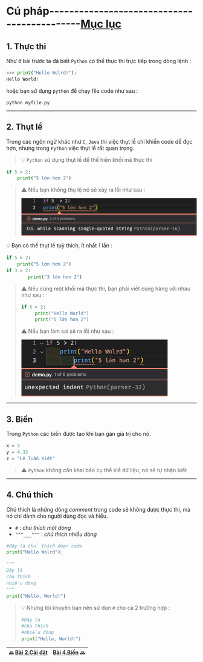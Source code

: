 # Cú pháp--------------------------------------------[Mục lục](https://github.com/Zenfection/Python)

## 1. Thực thi

Như ở bài trước ta đã biết `Python` có thể thực thi trực tiếp trong dòng lệnh : 

```python
>>> print("Hello Wolrd!");
Hello World!
```

hoặc bạn sử dụng `python` để chạy file code như sau : 

```shell
python myfile.py
```

---

## 2. Thụt lề

Trong các ngôn ngữ khác như `C`, `Java` thì việc thụt lề chỉ khiến code dễ đọc hơn, nhưng trong `Python` việc thụt lề rất quan trọng.

> 💡 `Python` sử dụng thụt lề để thể hiện khối mã thực thi

```python
if 5 > 2:
    print("5 lớn hơn 2")
```

> ⚠️ Nếu bạn không thụ lệ nó sẽ xảy ra lỗi như sau : 
> 
> ![Ảnh chụp Màn hình 2021-03-01 lúc 08.05.48.png](https://raw.githubusercontent.com/Zenfection/Image/master/2021/03/01-08-07-35-A%CC%89nh%20chu%CC%A3p%20Ma%CC%80n%20hi%CC%80nh%202021-03-01%20lu%CC%81c%2008.05.48.png)

💡 Bạn có thể thụt lề tuỳ thích, ít nhất 1 lần : 

```python
if 5 > 2:
    print("5 lớn hơn 2")
if 3 > 2:
        print("3 lớn hơn 2")
```

> ⚠️ Nếu cùng một khối mã thực thi, bạn phải viết cùng hàng với nhau  như sau : 
> 
> ```python
> if 5 > 2:
>      print("Hello World")
>      print("5 lớn hơn 2")
> ```
> 
> ⚠️ Nếu bạn làm sai sẽ ra lỗi như sau : 
> 
> ![Ảnh chụp Màn hình 2021-03-01 lúc 08.13.06.png](https://raw.githubusercontent.com/Zenfection/Image/master/2021/03/01-08-13-12-A%CC%89nh%20chu%CC%A3p%20Ma%CC%80n%20hi%CC%80nh%202021-03-01%20lu%CC%81c%2008.13.06.png)

---

## 3. Biến

Trong `Python` các biến được tạo khi bạn gán giá trị cho nó. 

```python
x = 5
y = 4.32
z = "Lê Tuấn Kiệt"
```

> ⚠️ `Python` không cần khai báo cụ thể kiể dữ liệu, nó sẽ tự nhận biết

---

## 4. Chú thích

Chú thích là những dòng *comment* trong code sẽ không được thực thi, mà nó chỉ dành cho người dùng đọc và hiểu.

- `#` : *chú thích một dòng*
- `"""___"""` : *chú thích nhiều dòng*

```python
#đây là chủ thích đoạn code
print("Hello Wolrd");
```

```python
"""
Đây là 
chú thích 
nhiều dòng
"""
print("Hello, World!")
```

> 💡 Nhưng tôi khuyên bạn nên sử dụn `#` cho cả 2 trường hợp : 
> 
> ```python
> #Đây là 
> #chú thích 
> #nhiều dòng
> print("Hello, World!")
> ```

| 🔙  [Bài 2.Cài đặt](https://github.com/Zenfection/Python/blob/main/Python%20Basic/2.Caidat.md) | [Bài 4.Biến](https://github.com/Zenfection/Python/blob/main/Python%20Basic/4.Bien.md) 🔜 |
| ------------------------------------------------------------------------------------------- | ---------------------------------------------------------------------------------------- |